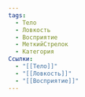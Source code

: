```yaml
---
tags:
  - Тело
  - Ловкость
  - Восприятие
  - МеткийСтрелок
  - Категория
Ссылки:
  - "[[Тело]]"
  - "[[Ловкость]]"
  - "[[Восприятие]]"
---
```

